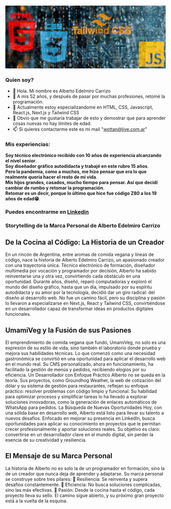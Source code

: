 ![mi imagen](/Header01.jpg)

### Quien soy?

- 👋 Hola. Mi nombre es Alberto Edelmiro Carrizo
- 👀 A mis 52 años, y después de pasar por muchas profesiones, retomé la programación.
- 🌱 Actualmente estoy especializandome en HTML, CSS, Javascript, React.js, Next.js y Tailwind CSS
- 💞️ Obvio que me gustaría trabajar de esto y demostrar que para aprender cosas nuevas no hay límites de edad.
- 📫 Si quieres contactarme este es mi mail "wottan@live.com.ar"

### Mis experiencias:

**Soy técnico electrónico recibido con 10 años de experiencia alcanzando el nivel senior**.  
**Soy diseñador gráfico autodidacta y trabajé en este rubro 15 años**.  
**Pero la pandemia, como a muchos, me hizo pensar que era lo que realmente quería hacer el resto de mi vida**.  
**Mis hijos grandes, casados, mucho tiempo para pensar. Así que decidí cambiar de rumbo y retomar la programación**.  
**Retomar es un decir, porque lo último que hice fue código Z80 a los 19 años de edad😁**.  

### Puedes encontrarme en [Linkedin](https://www.linkedin.com/in/alberto-edelmiro-carrizo-7639a186/)

### Storytelling de la Marca Personal de Alberto Edelmiro Carrizo  

## De la Cocina al Código: La Historia de un Creador  

En un rincón de Argentina, entre aromas de comida vegana y líneas de código, nace la historia de Alberto Edelmiro Carrizo, un apasionado creador con una trayectoria única. Técnico electrónico de formación, diseñador multimedia por vocación y programador por decisión, Alberto ha sabido reinventarse una y otra vez, convirtiendo cada obstáculo en una oportunidad.
Durante años, diseñó, reparó computadoras y exploró el mundo del diseño gráfico, hasta que un día, impulsado por su espíritu autodidacta y su amor por la tecnología, decidió dar un giro radical: del diseño al desarrollo web. No fue un camino fácil, pero su disciplina y pasión lo llevaron a especializarse en Next.js, React y Tailwind CSS, convirtiéndose en un desarrollador capaz de transformar ideas en productos digitales funcionales.  

## UmamiVeg y la Fusión de sus Pasiones
El emprendimiento de comida vegana que fundó, UmamiVeg, no solo es una expresión de su estilo de vida, sino también el laboratorio donde prueba y mejora sus habilidades técnicas. Lo que comenzó como una necesidad gastronómica se convirtió en una oportunidad para aplicar el desarrollo web en el mundo real. Su CMS personalizado, ahora en funcionamiento, ha facilitado la gestión de menús y pedidos, recibiendo elogios por su eficiencia.
Un Desarrollador con Enfoque Práctico
Alberto no se queda en la teoría. Sus proyectos, como Groundhog Weather, la web de cotización del dólar y su sistema de gestión para restaurantes, reflejan su enfoque práctico: resolver problemas con código limpio y funcional. Su habilidad para optimizar procesos y simplificar tareas lo ha llevado a explorar soluciones innovadoras, como la generación de enlaces automáticos de WhatsApp para pedidos.
La Búsqueda de Nuevas Oportunidades
Hoy, con una sólida base en desarrollo web, Alberto está listo para llevar su talento a nuevos desafíos. Enfocado en mejorar su presencia en LinkedIn, busca oportunidades para aplicar su conocimiento en proyectos que le permitan crecer profesionalmente y aportar soluciones reales. Su objetivo es claro: convertirse en un desarrollador clave en el mundo digital, sin perder la esencia de su creatividad y resiliencia.  

## El Mensaje de su Marca Personal
La historia de Alberto no es solo la de un programador en formación, sino la de un creador que nunca deja de aprender y adaptarse. Su marca personal se construye sobre tres pilares:
🔹 Resiliencia: Se reinventa y supera desafíos constantemente.
🔹 Eficiencia: No busca soluciones complicadas, sino las más efectivas.
🔹 Pasión: Desde la cocina hasta el código, cada proyecto lleva su sello.
El camino sigue abierto, y su próximo gran proyecto está a la vuelta de la esquina.


